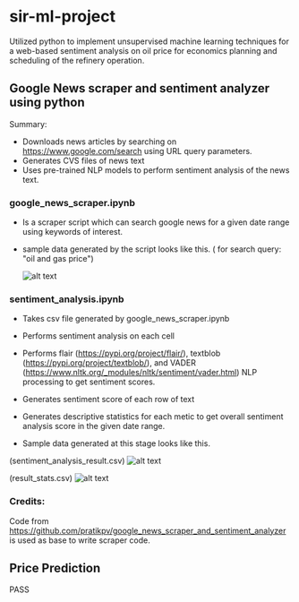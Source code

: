 # sir-ml-project

Utilized python to implement unsupervised machine learning techniques for a web-based sentiment analysis on oil price for economics planning and scheduling of the refinery operation. 

## Google News scraper and sentiment analyzer using python

Summary:

* Downloads news articles by searching on https://www.google.com/search using URL query parameters.
* Generates CVS files of news text
* Uses pre-trained NLP models to perform sentiment analysis of the news text.


### google_news_scraper.ipynb

* Is a scraper script which can search google news for a given date range using keywords of interest.
* sample data generated by the script looks like this. ( for search query: "oil and gas price")

  ![alt text](https://github.com/Deo-wx/sir-ml-project/google_news_data_cleaned.png?raw=true)

### sentiment_analysis.ipynb

* Takes csv file generated by google_news_scraper.ipynb
* Performs sentiment analysis on each cell
* Performs flair (https://pypi.org/project/flair/), textblob (https://pypi.org/project/textblob/), and VADER (https://www.nltk.org/_modules/nltk/sentiment/vader.html) NLP processing to get sentiment scores.

* Generates sentiment score of each row of text
* Generates descriptive statistics for each metic to get overall sentiment analysis score in the given date range.  

* Sample data generated at this stage looks like this. 

(sentiment_analysis_result.csv)
  ![alt text](https://github.com/Deo-wx/sir-ml-project/sentiment_analysis_result.png?raw=true)

(result_stats.csv)
    ![alt text](https://github.com/Deo-wx/sir-ml-project/result_stats.png?raw=true)


### Credits:
Code from https://github.com/pratikpv/google_news_scraper_and_sentiment_analyzer is used as base to write scraper code.

## Price Prediction
 PASS
